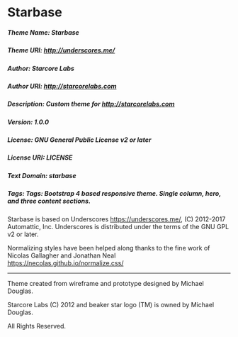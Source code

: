 # Starbase

##### Theme Name: Starbase
##### Theme URI: http://underscores.me/
##### Author: Starcore Labs
##### Author URI: http://starcorelabs.com
##### Description: Custom theme for http://starcorelabs.com
##### Version: 1.0.0
##### License: GNU General Public License v2 or later
##### License URI: LICENSE
##### Text Domain: starbase
##### Tags: Tags: Bootstrap 4 based responsive theme. Single column, hero, and three content sections.

Starbase is based on Underscores https://underscores.me/, (C) 2012-2017 Automattic, Inc. Underscores is distributed under the terms of the GNU GPL v2 or later.

Normalizing styles have been helped along thanks to the fine work of
Nicolas Gallagher and Jonathan Neal https://necolas.github.io/normalize.css/

----

Theme created from wireframe and prototype designed by Michael Douglas. 

Starcore Labs (C) 2012 and beaker star logo (TM) is owned by Michael Douglas. 

All Rights Reserved. 
